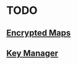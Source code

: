 # TODO

## [Encrypted Maps](./src/encrypted_maps/README.md)

## [Key Manager](./src/key_manager/README.md)
